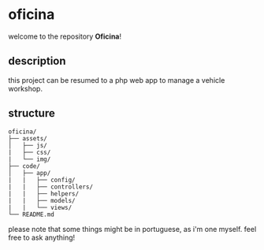 # oficina

welcome to the repository **Oficina**!

## description

this project can be resumed to a php web app to manage a vehicle workshop.

## structure

```plaintext
oficina/
├── assets/
│   ├── js/
|   ├── css/
|   └── img/
├── code/
│   ├── app/
|   |   ├── config/
|   |   ├── controllers/
|   |   ├── helpers/
|   |   ├── models/
|   |   └── views/
└── README.md
```

please note that some things might be in portuguese, as i'm one myself. feel free to ask anything!
